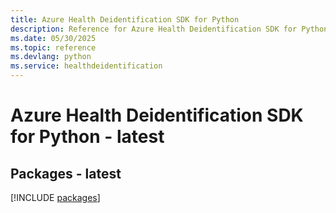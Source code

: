 ```yaml
---
title: Azure Health Deidentification SDK for Python
description: Reference for Azure Health Deidentification SDK for Python
ms.date: 05/30/2025
ms.topic: reference
ms.devlang: python
ms.service: healthdeidentification
---
```

# Azure Health Deidentification SDK for Python - latest
## Packages - latest
[!INCLUDE [packages](health-deidentification-index.md)]